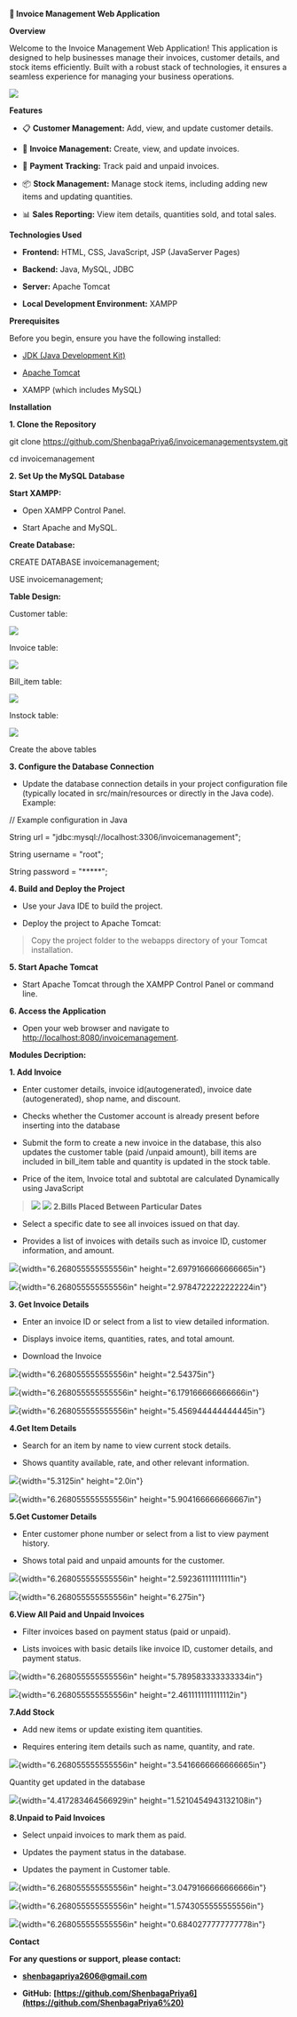 **📄 Invoice Management Web Application**

**Overview**

Welcome to the Invoice Management Web Application! This application is
designed to help businesses manage their invoices, customer details, and
stock items efficiently. Built with a robust stack of technologies, it
ensures a seamless experience for managing your business operations.

![](.README/image1.png)

**Features**

-   📋 **Customer Management:** Add, view, and update customer details.

-   🧾 **Invoice Management:** Create, view, and update invoices.

-   💸 **Payment Tracking:** Track paid and unpaid invoices.

-   📦 **Stock Management:** Manage stock items, including adding new
    items and updating quantities.

-   📊 **Sales Reporting:** View item details, quantities sold, and
    total sales.

**Technologies Used**

-   **Frontend:** HTML, CSS, JavaScript, JSP (JavaServer Pages)

-   **Backend:** Java, MySQL, JDBC

-   **Server:** Apache Tomcat

-   **Local Development Environment:** XAMPP

**Prerequisites**

Before you begin, ensure you have the following installed:

-   [JDK (Java Development
    Kit)](https://www.oracle.com/java/technologies/javase-downloads.html)

-   [Apache Tomcat](http://tomcat.apache.org/)

-   XAMPP (which includes MySQL)

**Installation**

**1. Clone the Repository**

git clone https://github.com/ShenbagaPriya6/invoicemanagementsystem.git

cd invoicemanagement

**2. Set Up the MySQL Database**

**Start XAMPP:**

-   Open XAMPP Control Panel.

-   Start Apache and MySQL.

**Create Database:**

CREATE DATABASE invoicemanagement;

USE invoicemanagement;

**Table Design:**

Customer table:

![](.README/image2.png)

Invoice table:

![](.README/image3.png)

Bill_item table:

![](.README/image4.png)

Instock table:

![](.README/image5.png)

Create the above tables

**3. Configure the Database Connection**

-   Update the database connection details in your project configuration
    file (typically located in src/main/resources or directly in the
    Java code). Example:

// Example configuration in Java

String url = \"jdbc:mysql://localhost:3306/invoicemanagement\";

String username = \"root\";

String password = \"\*\*\*\*\*\";

**4. Build and Deploy the Project**

-   Use your Java IDE to build the project.

-   Deploy the project to Apache Tomcat:

> Copy the project folder to the webapps directory of your Tomcat
> installation.

**5. Start Apache Tomcat**

-   Start Apache Tomcat through the XAMPP Control Panel or command line.

**6. Access the Application**

-   Open your web browser and navigate to
    <http://localhost:8080/invoicemanagement>.

**Modules Decription:**

**1. Add Invoice**

-   Enter customer details, invoice id(autogenerated), invoice date
    (autogenerated), shop name, and discount.

-   Checks whether the Customer account is already present before
    inserting into the database

-   Submit the form to create a new invoice in the database, this also
    updates the customer table (paid /unpaid amount), bill items are
    included in bill_item table and quantity is updated in the stock
    table.

-   Price of the item, Invoice total and subtotal are calculated
    Dynamically using JavaScript

> ![](.README/image6.png)
> ![](.README/image7.png)
**2.Bills Placed Between Particular Dates**

-   Select a specific date to see all invoices issued on that day.

-   Provides a list of invoices with details such as invoice ID,
    customer information, and amount.

![](./image8.png){width="6.268055555555556in"
height="2.6979166666666665in"}

![](./image9.png){width="6.268055555555556in"
height="2.9784722222222224in"}

**3. Get Invoice Details**

-   Enter an invoice ID or select from a list to view detailed
    information.

-   Displays invoice items, quantities, rates, and total amount.

-   Download the Invoice

![](./image10.png){width="6.268055555555556in" height="2.54375in"}

![](./image11.png){width="6.268055555555556in"
height="6.179166666666666in"}

![](./image12.png){width="6.268055555555556in"
height="5.456944444444445in"}

**4.Get Item Details**

-   Search for an item by name to view current stock details.

-   Shows quantity available, rate, and other relevant information.

![](./image13.png){width="5.3125in" height="2.0in"}

![](./image14.png){width="6.268055555555556in"
height="5.904166666666667in"}

**5.Get Customer Details**

-   Enter customer phone number or select from a list to view payment
    history.

-   Shows total paid and unpaid amounts for the customer.

![](./image15.png){width="6.268055555555556in"
height="2.592361111111111in"}

![](./image16.png){width="6.268055555555556in" height="6.275in"}

**6.View All Paid and Unpaid Invoices**

-   Filter invoices based on payment status (paid or unpaid).

-   Lists invoices with basic details like invoice ID, customer details,
    and payment status.

![](./image17.png){width="6.268055555555556in"
height="5.789583333333334in"}

![](./image18.png){width="6.268055555555556in"
height="2.4611111111111112in"}

**7.Add Stock**

-   Add new items or update existing item quantities.

-   Requires entering item details such as name, quantity, and rate.

![](./image19.png){width="6.268055555555556in"
height="3.5416666666666665in"}

Quantity get updated in the database

![](./image20.png){width="4.417283464566929in"
height="1.5210454943132108in"}

**8.Unpaid to Paid Invoices**

-   Select unpaid invoices to mark them as paid.

-   Updates the payment status in the database.

-   Updates the payment in Customer table.

![](./image21.png){width="6.268055555555556in"
height="3.0479166666666666in"}

![](./image22.png){width="6.268055555555556in"
height="1.5743055555555556in"}

![](./image23.png){width="6.268055555555556in"
height="0.6840277777777778in"}

**Contact**

**For any questions or support, please contact:**

-   [**shenbagapriya2606@gmail.com**](shenbagapriya2606@gmail.com)

-   **GitHub:**
    **[https://github.com/ShenbagaPriya6](https://github.com/ShenbagaPriya6%20)**
